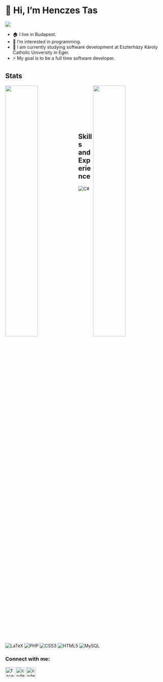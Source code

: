 # 👋 Hi, I’m Henczes Tas

![](https://developer.huawei.com/system/modules/org.opencms.portal.template.core/resources/images/support/banner-pc.jpg)

- :house: I live in Budapest.
- 👀 I’m interested in programming.
- :school: I am currently studying software development at Eszterházy Károly Catholic University in Eger. 
- ⚡ My goal is to be a full time software developer.

## Stats
<a href="https://github.com/anuraghazra/github-readme-stats">
 <img align="left" width="45%" src="https://github-readme-stats.vercel.app/api?username=tas-h&show_icons=true&theme=radical&count_private=true" /> 
</a>
<a href="https://github.com/anuraghazra/github-readme-stats">
  <img align="right" width="45%"src="https://github-readme-stats.vercel.app/api/top-langs/?username=tas-h&layout=compact&langs_count=10"/>
</a>
<br /><br /><br /><br /><br /><br /><br />

## Skills and Experience
![C#](https://img.shields.io/badge/c%23-%23239120.svg?style=for-the-badge&logo=c-sharp&logoColor=white)
![LaTeX](https://img.shields.io/badge/latex-%23008080.svg?style=for-the-badge&logo=latex&logoColor=white)
![PHP](https://img.shields.io/badge/php-%23777BB4.svg?style=for-the-badge&logo=php&logoColor=white)
![CSS3](https://img.shields.io/badge/css3-%231572B6.svg?style=for-the-badge&logo=css3&logoColor=white)
![HTML5](https://img.shields.io/badge/html5-%23E34F26.svg?style=for-the-badge&logo=html5&logoColor=white)
![MySQL](https://img.shields.io/badge/mysql-%2300f.svg?style=for-the-badge&logo=mysql&logoColor=white)

### Connect with me:
[<img src='https://cdn.jsdelivr.net/npm/simple-icons@3.0.1/icons/facebook.svg' alt='facebook' align="left" width="30px" >][facebook] 
[<img align="left" alt="codeSTACKr | LinkedIn" width="30px" src="https://cdn.jsdelivr.net/npm/simple-icons@v3/icons/linkedin.svg" />][linkedin]
[<img align="left" alt="codeSTACKr | Instagram" width="30px" src="https://cdn.jsdelivr.net/npm/simple-icons@v3/icons/instagram.svg" />][instagram]




[facebook]: https://www.facebook.com/tas.henczes.7/
[instagram]: https://www.instagram.com/henczes.tas/
[linkedin]: https://www.linkedin.com/in/tas-henczes-47748b219/
